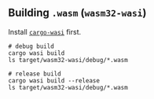 ## Building `.wasm` (`wasm32-wasi`)

Install [`cargo-wasi`](https://github.com/bytecodealliance/cargo-wasi) first.

```console
# debug build
cargo wasi build
ls target/wasm32-wasi/debug/*.wasm

# release build
cargo wasi build --release
ls target/wasm32-wasi/debug/*.wasm
```
